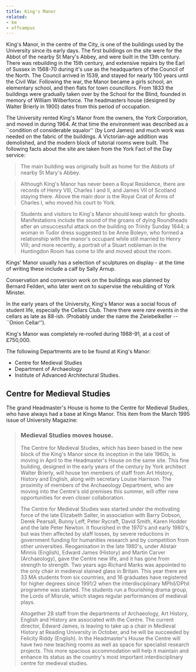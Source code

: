 ```yaml
---
title: King's Manor
related:
- km
- offcampus
---
```


King's Manor, in the centre of the City, is one of the buildings used
by the University since its early days. The first buildings on the
site were for the Abbot of the nearby St Mary's Abbey, and were built
in the 13th century. There was rebuilding in the 15th century, and
extensive repairs by the Earl of Sussex in 1568-70 during it's use as
the headquarters of the Council of the North. The Council arrived in
1539, and stayed for nearly 100 years until the Civil War. Following
the war, the Manor became a girls school, an elementary school, and
then flats for town councillors. From 1833 the buildings were
gradually taken over by the School for the Blind, founded in memory of
William Wilberforce. The headmasters house (designed by Walter Brierly
in 1900) dates from this period of occupation.

The University rented King's Manor from the owners, the York
Corporation, and moved in during 1964. At that time the environment
was described as a ``condition of considerable squalor'' (by Lord
James) and much work was needed on the fabric of the buildings. A
Victorian-age addition was demolished, and the modern block of
tutorial rooms were built. The following facts about the site are
taken from the York Fact of the Day service:

> The main building was originally built as home for the Abbots of
> nearby St Mary's Abbey.

> Although King's Manor has never been a Royal Residence, there are
> records of Henry VIII, Charles I and II, and James VII of Scotland
> staying there. Above the main door is the Royal Coat of Arms of
> Charles I, who moved his court to York.

> Students and visitors to King's Manor should keep watch for
> ghosts. Manifestations include the sound of the groans of dying
> Roundheads after an unsuccessful attack on the building on Trinity
> Sunday 1644; a woman in Tudor dress suggested to be Anne Boleyn, who
> formed a relationship with the manor's occupant while still married
> to Henry VIII; and more recently, a portrait of a Stuart nobleman in
> the Huntingdon Room has come to life and moved about the room.

Kings' Manor usually has a selection of sculptures on display - at the
time of writing these include a calf by Sally Arnup.

Conservation and conversion work on the buildings was planned by
Bernard Feilden, who later went on to supervise the rebuilding of York
Minster.

In the early years of the University, King's Manor was a social focus
of student life, especially the Cellars Club. There there were *rare*
events in the cellars as late as 88-ish. (Probably under the name the
Zwiebelkeller -- ``Onion Cellar'').

King's Manor was completely re-roofed during 1988-91, at a cost of
£750,000.

The following Departments are to be found at King's Manor:

- Centre for Medieval Studies
- Department of Archaeology
- Institute of Advanced Architectural Studies.

Centre for Medieval Studies
---------------------------

The grand Headmaster's House is home to the Centre for Medieval
Studies, who have always had a base at Kings Manor. This item from the
March 1995 issue of University Magazine:

> ### Medieval Studies moves house.
>
> The Centre for Medieval Studies, which has been based in the new
> block of the King's Manor since its inception in the late 1960s, is
> moving in April to the Headmaster's House on the same site. This
> fine building, designed in the early years of the century by York
> architect Walter Brierly, will house ten members of staff from Art
> History, History and English, along with secretary Louise
> Harrison. The proximity of members of the Archaeology Department,
> who are moving into the Centre's old premises this summer, will
> offer new opportunities for even closer collaboration.
>
> The Centre for Medieval Studies was started under the motivating
> force of the late Elizabeth Salter, in association with Barry
> Dobson, Derek Pearsall, Bunny Leff, Peter Rycraft, David Smith,
> Karen Hodder and the late Peter Newton. It flourished in the 1970's
> and early 1980's, but was then affected by staff losses, by severe
> reductions in government funding for humanities research and by
> competition from other universities. Reoganisation in the late
> 1980's, under Alistair Minnis (English), Edward James (History) and
> Martin Carver (Archaeology), gave the Centre new life, and it has
> gone from strength to strength. Two years ago Richard Marks was
> appointed to the only chair in medieval stained glass in
> Britain. This year there are 33 MA students from six countries, and
> 16 graduates have registered for higher degrees since 1991/2 when
> the interdisciplinary MPhil/DPhil programme was started. The
> students run a flourishing drama group, the Lords of Misrule, which
> stages regular performances of medieval plays.
>
> Altogether 28 staff from the departments of Archaeology, Art
> History, English and History are associated with the Centre. The
> current director, Edward James, is leaving to take up a chair in
> Medieval History at Reading University in October, and he will be
> succeeded by Felicity Riddy (English). In the Headmaster's House the
> Centre will have two new teaching rooms as well as space for
> specialist research projects. This more spacious accommodation will
> help it maintain and enhance its status as the country's most
> important interdisciplinary centre for medieval studies.

